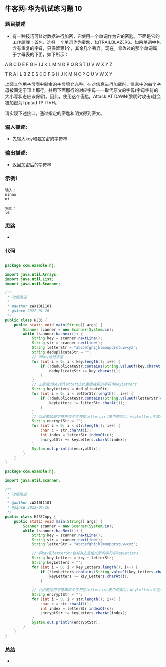 ## 牛客网-华为机试练习题 10

### 题目描述

*  有一种技巧可以对数据进行加密，它使用一个单词作为它的密匙。下面是它的工作原理：首先，选择一个单词作为密匙，如TRAILBLAZERS。如果单词中包含有重复的字母，只保留第1个，其余几个丢弃。现在，修改过的那个单词属于字母表的下面，如下所示：

  A B C D E F G H I J K L M N O P Q R S T U V W X Y Z

  T R A I L B Z E S C D F G H J K M N O P Q U V W X Y

上面其他用字母表中剩余的字母填充完整。在对信息进行加密时，信息中的每个字母被固定于顶上那行，并用下面那行的对应字母一一取代原文的字母(字母字符的大小写状态应该保留)。因此，使用这个密匙，Attack AT DAWN(黎明时攻击)就会被加密为Tpptad TP ITVH。

请实现下述接口，通过指定的密匙和明文得到密文。

### 输入描述:

+   先输入key和要加密的字符串

### 输出描述:

*   返回加密后的字符串

### 示例1

```
输入：
nihao
ni

输出：
le
```

### 思路
*

### 代码
```Java

package com.example.hj;

import java.util.Arrays;
import java.util.List;
import java.util.Scanner;

/**
 * 功能描述
 *
 * @author zWX1011101
 * @since 2022-04-26
 */
public class HJ36 {
    public static void main(String[] args) {
        Scanner scanner = new Scanner(System.in);
        while (scanner.hasNext()) {
            String key = scanner.nextLine();
            String str = scanner.nextLine();
            String letterStr = "abcdefghijklmnopqrstuvwxyz";
            String deduplicateStr = "";
            // 对key进行去重
            for (int i = 0; i < key.length(); i++) {
                if (!deduplicateStr.contains(String.valueOf(key.charAt(i)))) {
                    deduplicateStr += key.charAt(i);
                }
            }
            // 去重后的key和letterList重组成新的字符串keyLetters
            String keyLetters = deduplicateStr;
            for (int i = 0; i < letterStr.length(); i++) {
                if (!deduplicateStr.contains(String.valueOf(letterStr.charAt(i)))) {
                    keyLetters += letterStr.charAt(i);
                }
            }
            // 找出要加密字符串每个字符在letterList表中的索引，keyLetters中这个索引处的字符即所求。
            String encryptStr = "";
            for (int i = 0; i < str.length(); i++) {
                char c = str.charAt(i);
                int index = letterStr.indexOf(c);
                encryptStr += keyLetters.charAt(index);
            }
            System.out.println(encryptStr);
        }
    }
}

```


```Java
package com.example.hj;

import java.util.Scanner;

/**
 * 功能描述
 *
 * @author zWX1011101
 * @since 2022-04-26
 */
public class HJ36Copy {
    public static void main(String[] args) {
        Scanner scanner = new Scanner(System.in);
        while (scanner.hasNext()) {
            String key = scanner.nextLine();
            String str = scanner.nextLine();
            String letterStr = "abcdefghijklmnopqrstuvwxyz";

            // 将key和letterStr合并并去重组成新的字符串keyLetters
            String key_Letters = key + letterStr;
            String keyLetters = "";
            for (int i = 0; i < key_Letters.length(); i++) {
                if (!keyLetters.contains(String.valueOf(key_Letters.charAt(i)))) {
                    keyLetters += key_Letters.charAt(i);
                }
            }
            // 找出要加密字符串每个字符在letterList表中的索引，keyLetters中这个索引处的字符即所求。
            String encryptStr = "";
            for (int i = 0; i < str.length(); i++) {
                char c = str.charAt(i);
                int index = letterStr.indexOf(c);
                encryptStr += keyLetters.charAt(index);
            }
            System.out.println(encryptStr);
        }
    }
}

```

### 总结
*   
